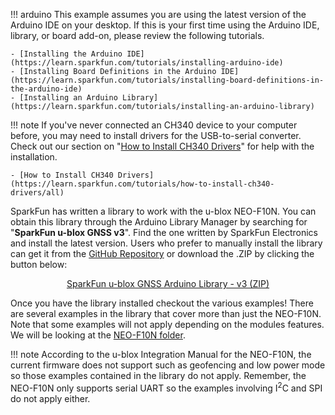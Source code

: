 !!! arduino
    This example assumes you are using the latest version of the Arduino IDE on your desktop. If this is your first time using the Arduino IDE, library, or board add-on, please review the following tutorials.

    - [Installing the Arduino IDE](https://learn.sparkfun.com/tutorials/installing-arduino-ide)
    - [Installing Board Definitions in the Arduino IDE](https://learn.sparkfun.com/tutorials/installing-board-definitions-in-the-arduino-ide)
    - [Installing an Arduino Library](https://learn.sparkfun.com/tutorials/installing-an-arduino-library)

!!! note
    If you've never connected an CH340 device to your computer before, you may need to install drivers for the USB-to-serial converter. Check out our section on "[How to Install CH340 Drivers](https://learn.sparkfun.com/tutorials/how-to-install-ch340-drivers)" for help with the installation.

    - [How to Install CH340 Drivers](https://learn.sparkfun.com/tutorials/how-to-install-ch340-drivers/all)

SparkFun has written a library to work with the u-blox NEO-F10N. You can obtain this library through the Arduino Library Manager by searching for "**SparkFun u-blox GNSS v3**". Find the one written by SparkFun Electronics and install the latest version. Users who prefer to manually install the library can get it from the [GitHub Repository](https://github.com/sparkfun/SparkFun_u-blox_GNSS_v3) or download the .ZIP by clicking the button below:

<div style="text-align: center"><a href="https://github.com/sparkfun/SparkFun_u-blox_GNSS_v3/archive/refs/heads/main.zip" class="md-button">SparkFun u-blox GNSS Arduino Library - v3
 (ZIP)</a></div>

 Once you have the library installed checkout the various examples! There are several examples in the library that cover more than just the NEO-F10N. Note that some examples will not apply depending on the modules features. We will be looking at the [NEO-F10N folder](https://github.com/sparkfun/SparkFun_u-blox_GNSS_v3/tree/main/examples/NEO-F10N).


!!! note
    According to the u-blox Integration Manual for the NEO-F10N, the current firmware does not support such as geofencing and low power mode so those examples contained in the library do not apply. Remember, the NEO-F10N only supports serial UART so the examples involving I<sup>2</sup>C and SPI do not apply either.
